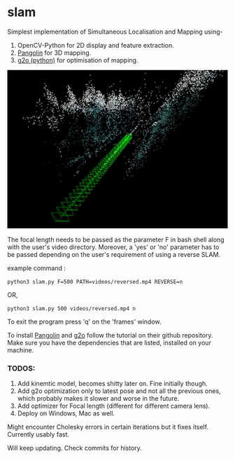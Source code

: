 # slam
Simplest implementation of Simultaneous Localisation and Mapping using-
1.  OpenCV-Python for 2D display and feature extraction.
2.  [Pangolin](https://github.com/uoip/pangolin) for 3D mapping. 
3.  [g2o (python)](https://github.com/uoip/pangolin) for optimisation of mapping.

![output on a test video](https://github.com/gittygupta/slam/blob/master/output.png)

The focal length needs to be passed as the parameter F in bash shell along with the user's video directory. Moreover, a 'yes' or 'no' parameter has to be passed depending on the user's requirement of using a reverse SLAM.

example command : 
```
python3 slam.py F=500 PATH=videos/reversed.mp4 REVERSE=n
```
OR,

```
python3 slam.py 500 videos/reversed.mp4 n
```

To exit the program press 'q' on the 'frames' window.

To install [Pangolin](https://github.com/uoip/pangolin) and [g2o](https://github.com/uoip/g2opy) follow the tutorial on their github repository. Make sure you have the dependencies that are listed, installed on your machine.

### TODOS:
1. Add kinemtic model, becomes shitty later on. Fine initially though.
2. Add g2o optimization only to latest pose and not all the previous ones, which probably makes it slower and worse in the future.
3. Add optimizer for Focal length (different for different camera lens).
4. Deploy on Windows, Mac as well.

Might encounter Cholesky errors in certain iterations but it fixes itself. Currently usably fast.

Will keep updating. Check commits for history.

